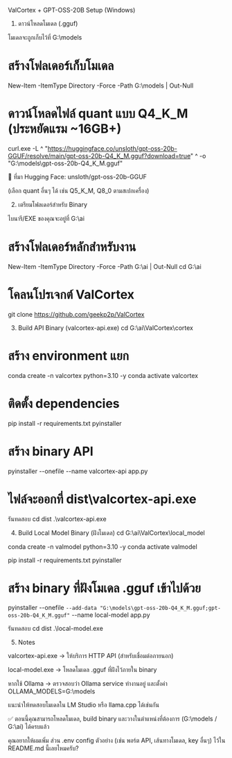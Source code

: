 ValCortex + GPT-OSS-20B Setup (Windows)
1. ดาวน์โหลดโมเดล (.gguf)

โมเดลจะถูกเก็บไว้ที่ G:\models

# สร้างโฟลเดอร์เก็บโมเดล
New-Item -ItemType Directory -Force -Path G:\models | Out-Null

# ดาวน์โหลดไฟล์ quant แบบ Q4_K_M (ประหยัดแรม ~16GB+)
curl.exe -L ^
  "https://huggingface.co/unsloth/gpt-oss-20b-GGUF/resolve/main/gpt-oss-20b-Q4_K_M.gguf?download=true" ^
  -o "G:\models\gpt-oss-20b-Q4_K_M.gguf"


📌 ที่มา Hugging Face: unsloth/gpt-oss-20b-GGUF

(เลือก quant อื่นๆ ได้ เช่น Q5_K_M, Q8_0 ตามสเปกเครื่อง)

2. เตรียมโฟลเดอร์สำหรับ Binary

ไบนารี/EXE ของคุณจะอยู่ที่ G:\ai

# สร้างโฟลเดอร์หลักสำหรับงาน
New-Item -ItemType Directory -Force -Path G:\ai | Out-Null
cd G:\ai

# โคลนโปรเจกต์ ValCortex
git clone https://github.com/geekp2p/ValCortex

3. Build API Binary (valcortex-api.exe)
cd G:\ai\ValCortex\cortex

# สร้าง environment แยก
conda create -n valcortex python=3.10 -y
conda activate valcortex

# ติดตั้ง dependencies
pip install -r requirements.txt pyinstaller

# สร้าง binary API
pyinstaller --onefile --name valcortex-api app.py

# ไฟล์จะออกที่ dist\valcortex-api.exe

รันทดสอบ
cd dist
.\valcortex-api.exe

4. Build Local Model Binary (ฝังโมเดล)
cd G:\ai\ValCortex\local_model

conda create -n valmodel python=3.10 -y
conda activate valmodel

pip install -r requirements.txt pyinstaller

# สร้าง binary ที่ฝังโมเดล .gguf เข้าไปด้วย
pyinstaller --onefile `
  --add-data "G:\models\gpt-oss-20b-Q4_K_M.gguf;gpt-oss-20b-Q4_K_M.gguf" `
  --name local-model app.py

รันทดสอบ
cd dist
.\local-model.exe

5. Notes

valcortex-api.exe → ให้บริการ HTTP API (สำหรับเชื่อมต่อภายนอก)

local-model.exe → โหลดโมเดล .gguf ที่ฝังไว้ภายใน binary

หากใช้ Ollama → ตรวจสอบว่า Ollama service ทำงานอยู่ และตั้งค่า OLLAMA_MODELS=G:\models

แนะนำให้ทดสอบโมเดลใน LM Studio
 หรือ llama.cpp
 ได้เช่นกัน

✅ ตอนนี้คุณสามารถโหลดโมเดล, build binary และวางในตำแหน่งที่ต้องการ (G:\models / G:\ai) ได้ครบแล้ว

คุณอยากให้ผมเพิ่ม ส่วน .env config ตัวอย่าง (เช่น พอร์ต API, เส้นทางโมเดล, key อื่นๆ) ไว้ใน README.md นี้เลยไหมครับ?